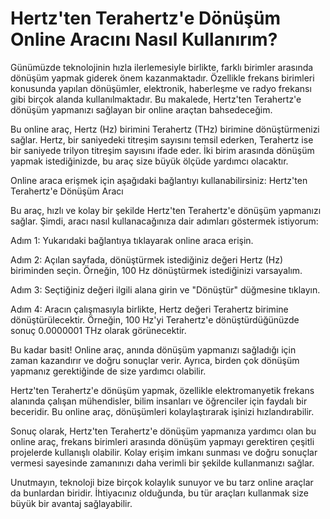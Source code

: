 Hertz'ten Terahertz'e Dönüşüm Online Aracını Nasıl Kullanırım?
==============================================================

Günümüzde teknolojinin hızla ilerlemesiyle birlikte, farklı birimler arasında dönüşüm yapmak giderek önem kazanmaktadır. Özellikle frekans birimleri konusunda yapılan dönüşümler, elektronik, haberleşme ve radyo frekansı gibi birçok alanda kullanılmaktadır. Bu makalede, Hertz'ten Terahertz'e dönüşüm yapmanızı sağlayan bir online araçtan bahsedeceğim.

Bu online araç, Hertz (Hz) birimini Terahertz (THz) birimine dönüştürmenizi sağlar. Hertz, bir saniyedeki titreşim sayısını temsil ederken, Terahertz ise bir saniyede trilyon titreşim sayısını ifade eder. İki birim arasında dönüşüm yapmak istediğinizde, bu araç size büyük ölçüde yardımcı olacaktır.

Online araca erişmek için aşağıdaki bağlantıyı kullanabilirsiniz: Hertz'ten Terahertz'e Dönüşüm Aracı

Bu araç, hızlı ve kolay bir şekilde Hertz'ten Terahertz'e dönüşüm yapmanızı sağlar. Şimdi, aracı nasıl kullanacağınıza dair adımları göstermek istiyorum:

Adım 1: Yukarıdaki bağlantıya tıklayarak online araca erişin.

Adım 2: Açılan sayfada, dönüştürmek istediğiniz değeri Hertz (Hz) biriminden seçin. Örneğin, 100 Hz dönüştürmek istediğinizi varsayalım.

Adım 3: Seçtiğiniz değeri ilgili alana girin ve "Dönüştür" düğmesine tıklayın.

Adım 4: Aracın çalışmasıyla birlikte, Hertz değeri Terahertz birimine dönüştürülecektir. Örneğin, 100 Hz'yi Terahertz'e dönüştürdüğünüzde sonuç 0.0000001 THz olarak görünecektir.

Bu kadar basit! Online araç, anında dönüşüm yapmanızı sağladığı için zaman kazandırır ve doğru sonuçlar verir. Ayrıca, birden çok dönüşüm yapmanız gerektiğinde de size yardımcı olabilir.

Hertz'ten Terahertz'e dönüşüm yapmak, özellikle elektromanyetik frekans alanında çalışan mühendisler, bilim insanları ve öğrenciler için faydalı bir beceridir. Bu online araç, dönüşümleri kolaylaştırarak işinizi hızlandırabilir.

Sonuç olarak, Hertz'ten Terahertz'e dönüşüm yapmanıza yardımcı olan bu online araç, frekans birimleri arasında dönüşüm yapmayı gerektiren çeşitli projelerde kullanışlı olabilir. Kolay erişim imkanı sunması ve doğru sonuçlar vermesi sayesinde zamanınızı daha verimli bir şekilde kullanmanızı sağlar.

Unutmayın, teknoloji bize birçok kolaylık sunuyor ve bu tarz online araçlar da bunlardan biridir. İhtiyacınız olduğunda, bu tür araçları kullanmak size büyük bir avantaj sağlayabilir.